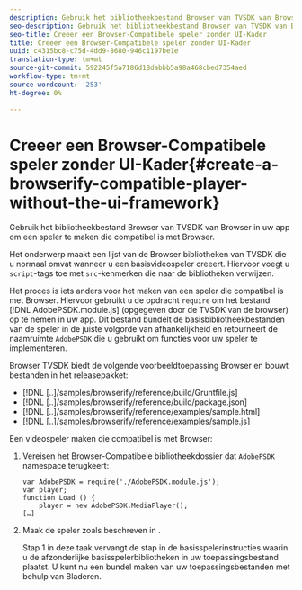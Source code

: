 ```yaml
---
description: Gebruik het bibliotheekbestand Browser van TVSDK van Browser in uw app om een speler te maken die compatibel is met Browser.
seo-description: Gebruik het bibliotheekbestand Browser van TVSDK van Browser in uw app om een speler te maken die compatibel is met Browser.
seo-title: Creeer een Browser-Compatibele speler zonder UI-Kader
title: Creeer een Browser-Compatibele speler zonder UI-Kader
uuid: c4315bc8-c75d-4dd9-8680-946c1197be1e
translation-type: tm+mt
source-git-commit: 592245f5a7186d18dabbb5a98a468cbed7354aed
workflow-type: tm+mt
source-wordcount: '253'
ht-degree: 0%

---
```



# Creeer een Browser-Compatibele speler zonder UI-Kader{#create-a-browserify-compatible-player-without-the-ui-framework}

Gebruik het bibliotheekbestand Browser van TVSDK van Browser in uw app om een speler te maken die compatibel is met Browser.

Het onderwerp [](../../../browser-tvsdk-2.4/getting-started/c-psdk-browser-tvsdk-2.4-create-a-basic-player/t-psdk-browser-tvsdk-2.4-create-basic-player-tvsdk.md) maakt een lijst van de Browser bibliotheken van TVSDK die u normaal omvat wanneer u een basisvideospeler creeert. Hiervoor voegt u `script`-tags toe met `src`-kenmerken die naar de bibliotheken verwijzen.

Het proces is iets anders voor het maken van een speler die compatibel is met Browser. Hiervoor gebruikt u de opdracht `require` om het bestand [!DNL AdobePSDK.module.js] (opgegeven door de TVSDK van de browser) op te nemen in uw app. Dit bestand bundelt de basisbibliotheekbestanden van de speler in de juiste volgorde van afhankelijkheid en retourneert de naamruimte `AdobePSDK` die u gebruikt om functies voor uw speler te implementeren.

Browser TVSDK biedt de volgende voorbeeldtoepassing Browser en bouwt bestanden in het releasepakket:

* [!DNL [..]/samples/browserify/reference/build/Gruntfile.js]
* [!DNL [..]/samples/browserify/reference/build/package.json]
* [!DNL [..]/samples/browserify/reference/examples/sample.html]
* [!DNL [..]/samples/browserify/reference/examples/sample.js]

Een videospeler maken die compatibel is met Browser:

1. Vereisen het Browser-Compatibele bibliotheekdossier dat `AdobePSDK` namespace terugkeert:

   ```
   var AdobePSDK = require('./AdobePSDK.module.js'); 
   var player; 
   function Load () { 
       player = new AdobePSDK.MediaPlayer(); 
   […]
   ```

1. Maak de speler zoals beschreven in [](../../../browser-tvsdk-2.4/getting-started/c-psdk-browser-tvsdk-2.4-create-a-basic-player/t-psdk-browser-tvsdk-2.4-create-basic-player-tvsdk.md).

   Stap 1 in deze taak vervangt de stap in de basisspelerinstructies waarin u de afzonderlijke basisspelerbibliotheken in uw toepassingsbestand plaatst.
U kunt nu een bundel maken van uw toepassingsbestanden met behulp van Bladeren.
